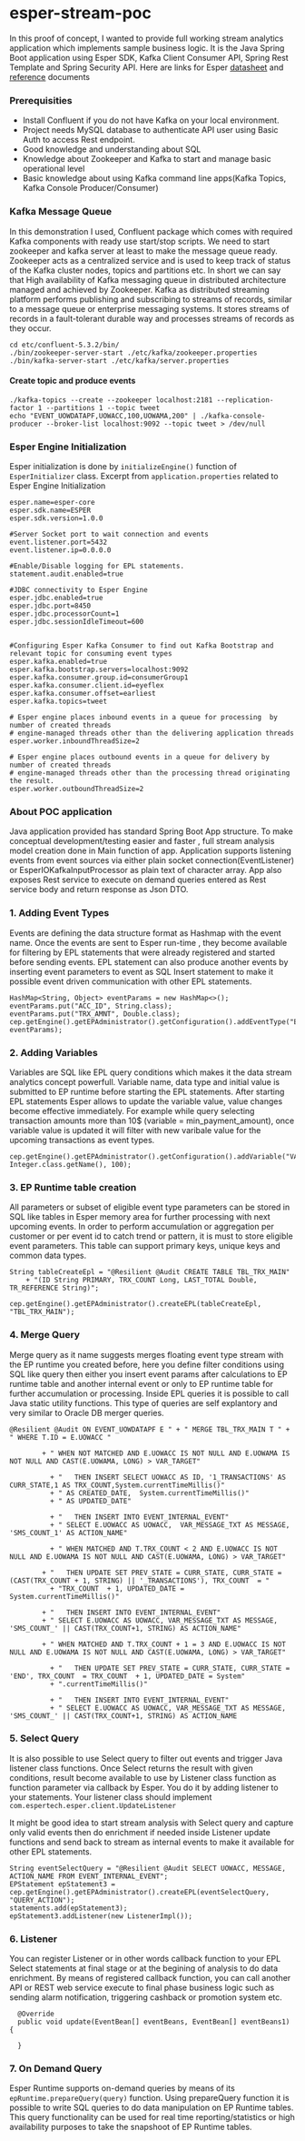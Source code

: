 # esper-stream-poc

In this proof of concept, I wanted to provide full working stream analytics application which implements sample business logic.  It is the Java Spring Boot application using Esper SDK, Kafka Client Consumer API, Spring Rest Template and Spring Security API. Here are links for Esper [datasheet](http://static.espertech.com/EsperTech%20technical%20datasheet.pdf) and [reference](http://www.espertech.com/esper/esper-documentation/) documents

### Prerequisities 

* Install Confluent if you do not have Kafka on your local environment.
* Project needs MySQL database to authenticate API user using Basic Auth to access Rest endpoint.
* Good knowledge and understanding about SQL
* Knowledge about Zookeeper and Kafka to start and manage basic operational level
* Basic knowledge about using Kafka command line apps(Kafka Topics, Kafka Console Producer/Consumer)

### Kafka Message Queue
In this demonstration I used, Confluent package which comes with required Kafka components with ready use start/stop scripts. We need to start zookeeper and kafka server at least to make the message queue ready.  Zookeeper acts as a centralized service and is used to keep track of status of the Kafka cluster nodes, topics and partitions etc. In short we can say that High availability of Kafka messaging queue in distributed architecture managed and achieved by Zookeeper. Kafka as distributed streaming platform performs publishing and subscribing to streams of records, similar to a message queue or enterprise messaging systems. It stores streams of records in a fault-tolerant durable way and processes streams of records as they occur. 

```
cd etc/confluent-5.3.2/bin/
./bin/zookeeper-server-start ./etc/kafka/zookeeper.properties
./bin/kafka-server-start ./etc/kafka/server.properties
```
#### Create topic and produce events

```
./kafka-topics --create --zookeeper localhost:2181 --replication-factor 1 --partitions 1 --topic tweet
echo "EVENT_UOWDATAPF,UOWACC,100,UOWAMA,200" | ./kafka-console-producer --broker-list localhost:9092 --topic tweet > /dev/null
```
### Esper Engine Initialization
Esper initialization is done by `initializeEngine()` function of `EsperInitializer` class. 
Excerpt from `application.properties` related to Esper Engine Initialization

```
esper.name=esper-core
esper.sdk.name=ESPER
esper.sdk.version=1.0.0

#Server Socket port to wait connection and events
event.listener.port=5432
event.listener.ip=0.0.0.0

#Enable/Disable logging for EPL statements. 
statement.audit.enabled=true

#JDBC connectivity to Esper Engine
esper.jdbc.enabled=true
esper.jdbc.port=8450
esper.jdbc.processorCount=1
esper.jdbc.sessionIdleTimeout=600


#Configuring Esper Kafka Consumer to find out Kafka Bootstrap and relevant topic for consuming event types
esper.kafka.enabled=true
esper.kafka.bootstrap.servers=localhost:9092
esper.kafka.consumer.group.id=consumerGroup1
esper.kafka.consumer.client.id=eyeflex
esper.kafka.consumer.offset=earliest
esper.kafka.topics=tweet

# Esper engine places inbound events in a queue for processing  by number of created threads
# engine-managed threads other than the delivering application threads
esper.worker.inboundThreadSize=2

# Esper engine places outbound events in a queue for delivery by number of created threads
# engine-managed threads other than the processing thread originating the result.
esper.worker.outboundThreadSize=2
```

### About POC application
Java application provided has standard Spring Boot App structure. To make conceptual development/testing easier and faster , full stream analysis model creation done in Main function of app. Application supports listening events from event sources via either plain socket connection(EventListener) or EsperIOKafkaInputProcessor as plain text of character array. App also exposes Rest service to execute on demand queries entered as Rest service body and return response as Json DTO.


### 1. Adding Event Types
Events are defining the data structure format as Hashmap with the event name. Once the events are sent to Esper run-time , they become available for filtering by EPL statements that were already registered and started before sending events. EPL statement can also produce another events by inserting event parameters to event as SQL Insert statement to make it possible event driven communication with other EPL statements.

```
HashMap<String, Object> eventParams = new HashMap<>();
eventParams.put("ACC_ID", String.class);
eventParams.put("TRX_AMNT", Double.class);
cep.getEngine().getEPAdministrator().getConfiguration().addEventType("EVENT_TRX", eventParams);
```

### 2. Adding Variables
Variables are SQL like EPL query conditions which makes it the data stream analytics concept powerfull. Variable name, data type and initial value is submitted to EP runtime before starting the EPL statements. After starting EPL statements Esper allows to update the variable value, value changes become effective immediately. For example while query selecting transaction amounts more than 10$ (variable = min_payment_amount), once variable value is updated it will filter with new varibale value for the upcoming transactions as event types.

```
cep.getEngine().getEPAdministrator().getConfiguration().addVariable("VAR_TARGET_AMNT", Integer.class.getName(), 100);
```

### 3. EP Runtime table creation
All parameters or subset of eligible event type parameters can be stored in SQL like tables in Esper memory area for further processing with next upcoming events. In order to perform accumulation or aggregation per customer or per event id to catch trend or pattern, it is must to store eligible event parameters. This table can support primary keys, unique keys and common data types.

```
String tableCreateEpl = "@Resilient @Audit CREATE TABLE TBL_TRX_MAIN"
    + "(ID String PRIMARY, TRX_COUNT Long, LAST_TOTAL Double, TR_REFERENCE String)";

cep.getEngine().getEPAdministrator().createEPL(tableCreateEpl, "TBL_TRX_MAIN");

```

### 4. Merge Query
Merge query as it name suggests merges floating event type stream with the EP runtime you created before, here you define filter conditions using SQL like query then either you insert event params after calculations to EP runtime table and another internal event or only to EP runtime table for further accumulation or processing. Inside EPL queries it is possible to call Java static utility functions. This type of queries are self explantory and very similar to Oracle DB merger queries. 


```
@Resilient @Audit ON EVENT_UOWDATAPF E " + " MERGE TBL_TRX_MAIN T " + " WHERE T.ID = E.UOWACC "

        + " WHEN NOT MATCHED AND E.UOWACC IS NOT NULL AND E.UOWAMA IS NOT NULL AND CAST(E.UOWAMA, LONG) > VAR_TARGET"

          + "   THEN INSERT SELECT UOWACC AS ID, '1_TRANSACTIONS' AS CURR_STATE,1 AS TRX_COUNT,System.currentTimeMillis()"
          + " AS CREATED_DATE,  System.currentTimeMillis()"
          + " AS UPDATED_DATE"

          + "   THEN INSERT INTO EVENT_INTERNAL_EVENT"
          + " SELECT E.UOWACC AS UOWACC,  VAR_MESSAGE_TXT AS MESSAGE, 'SMS_COUNT_1' AS ACTION_NAME"

          + " WHEN MATCHED AND T.TRX_COUNT < 2 AND E.UOWACC IS NOT NULL AND E.UOWAMA IS NOT NULL AND CAST(E.UOWAMA, LONG) > VAR_TARGET"

        + "   THEN UPDATE SET PREV_STATE = CURR_STATE, CURR_STATE = (CAST(TRX_COUNT + 1, STRING) || '_TRANSACTIONS'), TRX_COUNT  = "
          + "TRX_COUNT  + 1, UPDATED_DATE = System.currentTimeMillis()"

        + "   THEN INSERT INTO EVENT_INTERNAL_EVENT"
        + " SELECT E.UOWACC AS UOWACC, VAR_MESSAGE_TXT AS MESSAGE, 'SMS_COUNT_' || CAST(TRX_COUNT+1, STRING) AS ACTION_NAME"

        + " WHEN MATCHED AND T.TRX_COUNT + 1 = 3 AND E.UOWACC IS NOT NULL AND E.UOWAMA IS NOT NULL AND CAST(E.UOWAMA, LONG) > VAR_TARGET"

          + "   THEN UPDATE SET PREV_STATE = CURR_STATE, CURR_STATE = 'END', TRX_COUNT  = TRX_COUNT  + 1, UPDATED_DATE = System"
          + ".currentTimeMillis()"

          + "   THEN INSERT INTO EVENT_INTERNAL_EVENT"
          + " SELECT E.UOWACC AS UOWACC, VAR_MESSAGE_TXT AS MESSAGE, 'SMS_COUNT_' || CAST(TRX_COUNT+1, STRING) AS ACTION_NAME
```

### 5. Select Query
It is also possible to use Select query to filter out events and trigger Java listener class functions. Once Select returns the result with given conditions, result become available to use by Listener class function as function parameter via callback by Esper. You do it by adding listener to your statements. Your listener class should implement `com.espertech.esper.client.UpdateListener`

It might be good idea to start stream analysis with Select query and capture only valid events then do enrichment if needed inside Listener update functions and send back to stream as internal events to make it available for other EPL statements. 

```
String eventSelectQuery = "@Resilient @Audit SELECT UOWACC, MESSAGE, ACTION_NAME FROM EVENT_INTERNAL_EVENT";
EPStatement epStatement3 = cep.getEngine().getEPAdministrator().createEPL(eventSelectQuery, "QUERY_ACTION");
statements.add(epStatement3);
epStatement3.addListener(new ListenerImpl());
```

### 6. Listener 
You can register Listener or in other words callback function to your EPL Select statements at final stage or at the begining of analysis to do data enrichment. By means of registered callback function, you can call another API or REST web service execute to final phase business logic such as sending alarm notification, triggering cashback or promotion system etc.

```
  @Override
  public void update(EventBean[] eventBeans, EventBean[] eventBeans1) {

  }
```

### 7. On Demand Query 
Esper Runtime supports on-demand queries by means of its `epRuntime.prepareQuery(query)` function. Using prepareQuery function it is possible to write SQL queries to do data manipulation on EP Runtime tables. This query functionality can be used for real time reporting/statistics or high availability purposes to take the snapshoot of EP Runtime tables.


